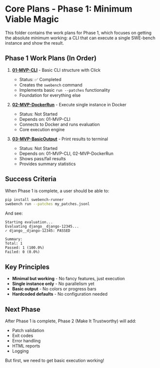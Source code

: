 # Core Plans - Phase 1: Minimum Viable Magic

This folder contains the work plans for Phase 1, which focuses on getting the absolute minimum working: a CLI that can execute a single SWE-bench instance and show the result.

## Phase 1 Work Plans (In Order)

1. **[01-MVP-CLI](01-MVP-CLI.md)** - Basic CLI structure with Click
   - Status: ✅ Completed
   - Creates the `swebench` command
   - Implements basic `run --patches` functionality
   - Foundation for everything else

2. **[02-MVP-DockerRun](02-MVP-DockerRun.md)** - Execute single instance in Docker
   - Status: Not Started
   - Depends on: 01-MVP-CLI
   - Connects to Docker and runs evaluation
   - Core execution engine

3. **[03-MVP-BasicOutput](03-MVP-BasicOutput.md)** - Print results to terminal
   - Status: Not Started
   - Depends on: 01-MVP-CLI, 02-MVP-DockerRun
   - Shows pass/fail results
   - Provides summary statistics

## Success Criteria

When Phase 1 is complete, a user should be able to:

```bash
pip install swebench-runner
swebench run --patches my_patches.jsonl
```

And see:
```
Starting evaluation...
Evaluating django__django-12345...
✓ django__django-12345: PASSED

Summary:
Total: 1
Passed: 1 (100.0%)
Failed: 0 (0.0%)
```

## Key Principles

- **Minimal but working** - No fancy features, just execution
- **Single instance only** - No parallelism yet
- **Basic output** - No colors or progress bars
- **Hardcoded defaults** - No configuration needed

## Next Phase

After Phase 1 is complete, Phase 2 (Make It Trustworthy) will add:
- Patch validation
- Exit codes
- Error handling
- HTML reports
- Logging

But first, we need to get basic execution working!